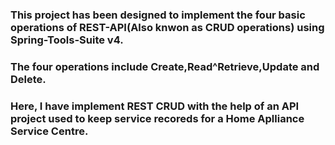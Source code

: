### This project has been designed to implement the four basic operations of REST-API(Also knwon as CRUD operations) using Spring-Tools-Suite v4.
### The four operations include Create,Read^Retrieve,Update and Delete.
### Here, I have implement REST CRUD with the help of an API project used to keep service recoreds for a Home Aplliance Service Centre.
